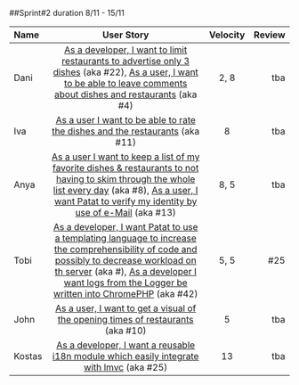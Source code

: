 ##Sprint#2 duration 8/11 - 15/11

Name | User Story | Velocity | Review
:-- | :--: | :--: | --:
Dani | [As a developer, I want to limit restaurants to advertise only 3 dishes](https://github.com/SEP007/lmvc-patat/issues/22) (aka #22),  [As a user, I want to be able to leave comments about dishes and restaurants](https://github.com/SEP007/lmvc-patat/issues/4) (aka #4)  | 2, 8 | tba
Iva | [As a user I want to be able to rate the dishes and the restaurants](https://github.com/SEP007/lmvc-patat/issues/11) (aka #11) | 8 | tba
Anya | [As a user I want to keep a list of my favorite dishes & restaurants to not having to skim through the whole list every day](https://github.com/SEP007/lmvc-patat/issues/8) (aka #8), [As a user, I want Patat to verify my identity by use of e-Mail](https://github.com/SEP007/lmvc-patat/issues/13) (aka #13)  | 8, 5 |  tba
Tobi | [As a developer, I want Patat to use a templating language to increase the comprehensibility of code and possibly to decrease workload on th server](https://github.com/SEP007/lmvc-patat/issues/18) (aka #), [As a developer I want logs from the Logger be written into ChromePHP](https://github.com/SEP007/lmvc-patat/issues/42) (aka #42)   | 5, 5 |  #25
John | [As a user, I want to get a visual of the opening times of restaurants](https://github.com/SEP007/lmvc-patat/issues/10) (aka #10) | 5 | tba
Kostas | [As a developer, I want a reusable i18n module which easily integrate with lmvc](https://github.com/SEP007/lmvc-patat/issues/25) (aka #25)  | 13 | tba
